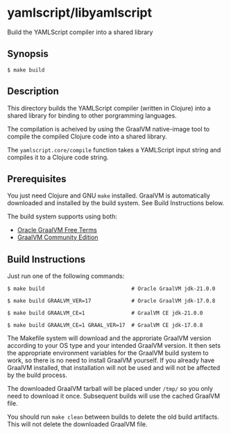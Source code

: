 yamlscript/libyamlscript
========================

Build the YAMLScript compiler into a shared library


## Synopsis

```
$ make build
```


## Description

This directory builds the YAMLScript compiler (written in Clojure) into a shared
library for binding to other porgramming languages.

The compilation is acheived by using the GraalVM native-image tool to compile
the compiled Clojure code into a shared library.

The `yamlscript.core/compile` function takes a YAMLScript input string and
compiles it to a Clojure code string.


## Prerequisites

You just need Clojure and GNU `make` installed.
GraalVM is automatically downloaded and installed by the build system.
See Build Instructions below.

The build system supports using both:

* [Oracle GraalVM Free Terms](https://www.graalvm.org/downloads/)
* [GraalVM Community Edition](
  https://github.com/graalvm/graalvm-ce-builds/releases/)


## Build Instructions

Just run one of the following commands:

```
$ make build                            # Oracle GraalVM jdk-21.0.0

$ make build GRAALVM_VER=17             # Oracle GraalVM jdk-17.0.8

$ make build GRAALVM_CE=1               # GraalVM CE jdk-21.0.0

$ make build GRAALVM_CE=1 GRAAL_VER=17  # GraalVM CE jdk-17.0.8
```

The Makefile system will download and the approriate GraalVM version according
to your OS type and your intended GraalVM version.
It then sets the appropriate environment variables for the GraalVM build system
to work, so there is no need to install GraalVM yourself.
If you already have GraalVM installed, that installation will not be used and
will not be affected by the build process.

The downloaded GraalVM tarball will be placed under `/tmp/` so you only need to
download it once.
Subsequent builds will use the cached GraalVM file.

You should run `make clean` between builds to delete the old build artifacts.
This will not delete the downloaded GraalVM file.

